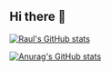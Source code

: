 ## Hi there 👋

<!--
**raulriverarojas/raulriverarojas** is a ✨ _special_ ✨ repository because its `README.md` (this file) appears on your GitHub profile.

Here are some ideas to get you started:

- 🔭 I’m currently working on ...
- 🌱 I’m currently learning ...
- 👯 I’m looking to collaborate on ...
- 🤔 I’m looking for help with ...
- 💬 Ask me about ...
- 📫 How to reach me: ...
- 😄 Pronouns: ...
- ⚡ Fun fact: ...
-->
[![Raul's GitHub stats](http://github-readme-stats-chi-tan-66.vercel.app/api?username=raulriverarojas)](https://github.com/anuraghazra/github-readme-stats)

[![Anurag's GitHub stats](https://github-readme-stats.vercel.app/api?username=raulriverarojas)](https://github.com/anuraghazra/github-readme-stats)
